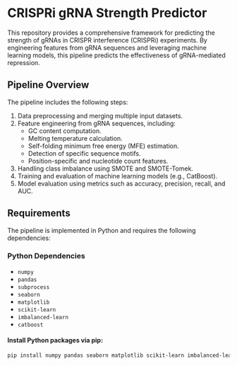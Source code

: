 # CRISPRi gRNA Strength Predictor

This repository provides a comprehensive framework for predicting the strength of gRNAs in CRISPR interference (CRISPRi) experiments. By engineering features from gRNA sequences and leveraging machine learning models, this pipeline predicts the effectiveness of gRNA-mediated repression.

## **Pipeline Overview**
The pipeline includes the following steps:
1. Data preprocessing and merging multiple input datasets.
2. Feature engineering from gRNA sequences, including:
   - GC content computation.
   - Melting temperature calculation.
   - Self-folding minimum free energy (MFE) estimation.
   - Detection of specific sequence motifs.
   - Position-specific and nucleotide count features.
3. Handling class imbalance using SMOTE and SMOTE-Tomek.
4. Training and evaluation of machine learning models (e.g., CatBoost).
5. Model evaluation using metrics such as accuracy, precision, recall, and AUC.

## **Requirements**
The pipeline is implemented in Python and requires the following dependencies:

### **Python Dependencies**
- `numpy`
- `pandas`
- `subprocess`
- `seaborn`
- `matplotlib`
- `scikit-learn`
- `imbalanced-learn`
- `catboost`

#### Install Python packages via pip:
```bash
pip install numpy pandas seaborn matplotlib scikit-learn imbalanced-learn catboost
